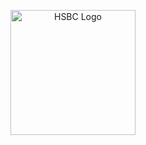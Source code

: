 <p align="center">
  <img src="https://www.hsbc.com/-/files/hsbc/header/hsbc-logo-200x25.svg" alt="HSBC Logo" width="200" title="HSBC Logo">
</p>


